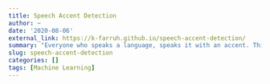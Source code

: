 ```yaml
---
title: Speech Accent Detection
author: ~
date: '2020-08-06'
external_link: https://k-farruh.github.io/speech-accent-detection/
summary: "Everyone who speaks a language, speaks it with an accent. This project define accent for english language speakers."
slug: speech-accent-detection
categories: []
tags: [Machine Learning]
---
```


